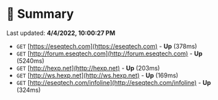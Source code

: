 # 📖 Summary
Last updated: **4/4/2022, 10:00:27 PM**

- `GET` [https://eseqtech.com](https://eseqtech.com) - **Up** (378ms)
- `GET` [http://forum.eseqtech.com](http://forum.eseqtech.com) - **Up** (5240ms)
- `GET` [http://hexp.net](http://hexp.net) - **Up** (203ms)
- `GET` [http://ws.hexp.net](http://ws.hexp.net) - **Up** (169ms)
- `GET` [http://eseqtech.com/infoline](http://eseqtech.com/infoline) - **Up** (324ms)
